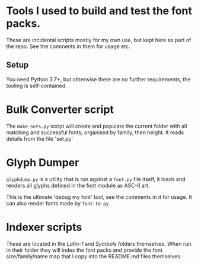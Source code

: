 # Tools I used to build and test the font packs.

These are incidental scripts mostly for my own use, but kept here as part of the repo. See the comments in them for usage etc.

## Setup
You need Python 3.7+, but otherwise there are no further requirements, the tooling is self-contained.

# Bulk Converter script

The `make-sets.py` script will create and populate the current folder with all matching and successful fonts; organised by family, then height. It reads details from the file 'set.py' 

# Glyph Dumper

`glyphdump.py` is a utility that is run against a `font.py` file itself, it loads and renders all glyphs defined in the font module as ASC-II art.

This is the ultimate 'debug my font' tool, see the comments in it for usage. It can also render fonts made by `font-to-py`

# Indexer scripts
These are located in the *Latin-1* and *Symbols* folders themselves. When run in their folder they will index the font packs and provide the font size/family/name map that I copy into the README.md files themselves.
